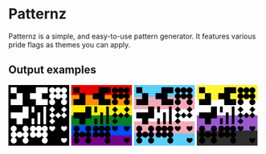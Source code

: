 # Patternz
Patternz is a simple, and easy-to-use pattern generator. It features various pride flags as themes you can apply.

## Output examples
<div>
    <img width="24%" src="./images/1.png" alt="A pattern featuring white smaller rectangle, circle, diamond, heart on a back background" />
    <img width="24%" src="./images/2.png" alt="A pattern featuring black smaller rectangle, circle, diamond, heart on a rainbow pride background" />
    <img width="24%" src="./images/3.png" alt="A pattern 
    featuring black smaller rectangle, circle, diamond, heart on a transgender background" />
    <img width="24%" src="./images/4.png" alt="A pattern featuring black smaller rectangle, circle, diamond, heart on a nonbinary background" />
</div>

